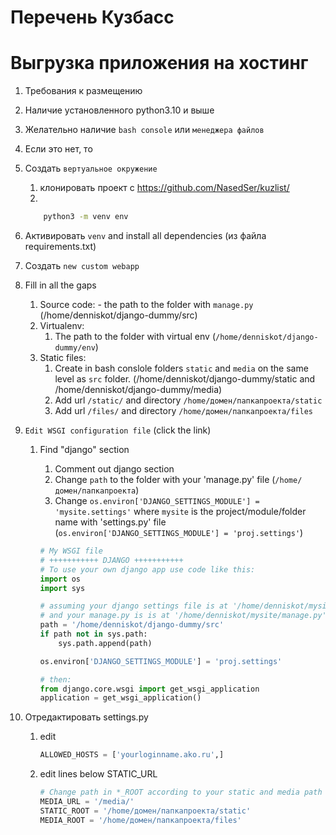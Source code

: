 # Перечень Кузбасс
# Выгрузка приложения на хостинг

1. Требования к размещению
2. Наличие установленного python3.10 и выше
1. Желательно наличие `bash console` или `менеджера файлов`
1. Если это нет, то 
2. Создать `вертуальное окружение`
    1. клонировать проект с https://github.com/NasedSer/kuzlist/ 
    1.
    ```sh
        python3 -m venv env
    ```

1. Активировать `venv` and install all dependencies (из файла requirements.txt)
1. Создать `new custom webapp` 
1. Fill in all the gaps
    1. Source code: - the path to the folder with `manage.py` (/home/denniskot/django-dummy/src)
    1. Virtualenv:
        1. The path to the folder with virtual env (`/home/denniskot/django-dummy/env`)
    1. Static files:
        1. Create in bash conslole folders `static` and `media` on the same level as `src` folder. (/home/denniskot/django-dummy/static and /home/denniskot/django-dummy/media)
        1. Add url `/static/` and directory `/home/домен/папкапроекта/static`
        1. Add url `/files/` and directory `/home/домен/папкапроекта/files`
1. `Edit WSGI configuration file` (click the link)
    1. Find "django" section
        1. Comment out django section
        1. Change `path` to the folder with your 'manage.py' file (`/home/домен/папкапроекта`)
        1. Change `os.environ['DJANGO_SETTINGS_MODULE'] = 'mysite.settings'` 
        where `mysite` is the project/module/folder name with 'settings.py' file
        (`os.environ['DJANGO_SETTINGS_MODULE'] = 'proj.settings'`)

        ```python
        # My WSGI file
        # +++++++++++ DJANGO +++++++++++
        # To use your own django app use code like this:
        import os
        import sys

        # assuming your django settings file is at '/home/denniskot/mysite/mysite/settings.py'
        # and your manage.py is is at '/home/denniskot/mysite/manage.py'
        path = '/home/denniskot/django-dummy/src'
        if path not in sys.path:
            sys.path.append(path)

        os.environ['DJANGO_SETTINGS_MODULE'] = 'proj.settings'

        # then:
        from django.core.wsgi import get_wsgi_application
        application = get_wsgi_application()
        ```
1. Отредактировать settings.py
    1. edit 
        ```python
        ALLOWED_HOSTS = ['yourloginname.ako.ru',]
        ```
    2. edit lines below STATIC_URL
        ```python
        # Change path in *_ROOT according to your static and media path
        MEDIA_URL = '/media/'
        STATIC_ROOT = '/home/домен/папкапроекта/static'
        MEDIA_ROOT = '/home/домен/папкапроекта/files'


